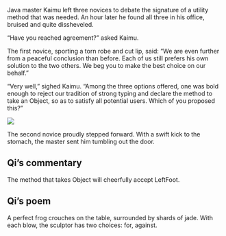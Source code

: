 Java master Kaimu left three novices to debate the signature of a utility method that was needed.  An hour later he found all three in his office, bruised and quite dissheveled.

“Have you reached agreement?” asked Kaimu.

The first novice, sporting a torn robe and cut lip, said: “We are even further from a peaceful conclusion than before. Each of us still prefers his own solution to the two others. We beg you to make the best choice on our behalf.”

“Very well,” sighed Kaimu. “Among the three options offered, one was bold enough to reject our tradition of strong typing and declare the method to take an Object, so as to satisfy all potential users.  Which of you proposed this?”

![](/pages/case-65/frog.jpg)

The second novice proudly stepped forward.  With a swift kick to the stomach, the master sent him tumbling out the door.

## Qi’s commentary

The method that takes Object will cheerfully accept LeftFoot.

## Qi’s poem

A perfect frog crouches on the table,  surrounded by shards of jade.  With each blow, the sculptor has two choices:  for, against.  
